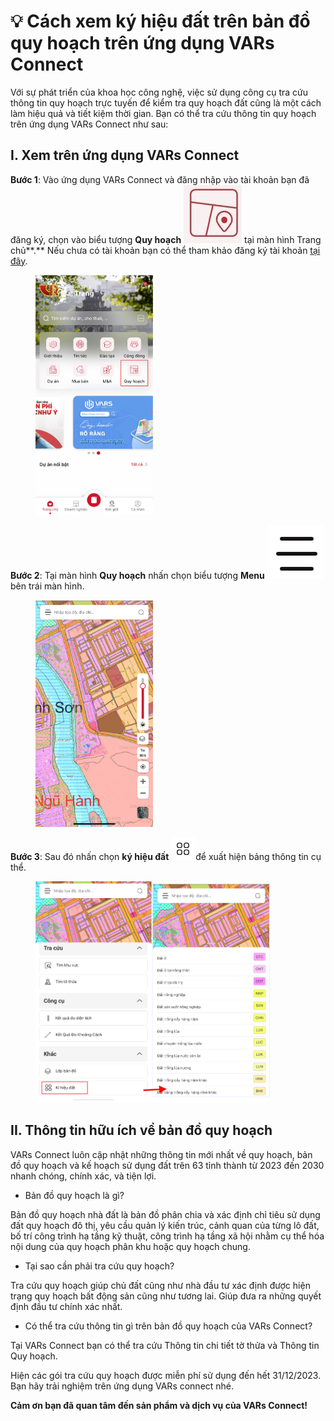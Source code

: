 # 💡 Cách xem ký hiệu đất trên bản đồ quy hoạch trên ứng dụng VARs Connect

Với sự phát triển của khoa học công nghệ, việc sử dụng công cụ tra cứu thông tin quy hoạch trực tuyến để kiểm tra quy hoạch đất cũng là một cách làm hiệu quả và tiết kiệm thời gian. Bạn có thể tra cứu thông tin quy hoạch trên ứng dụng VARs Connect như sau:&#x20;

## **I. Xem trên ứng dụng VARs Connect**

**Bước 1**: Vào ứng dụng VARs Connect và đăng nhập vào tài khoản bạn đã đăng ký, chọn vào biểu tượng **Quy hoạch** <img src="../.gitbook/assets/image (521).png" alt="" data-size="line"> tại màn hình Trang chủ**.** Nếu chưa có tài khoản bạn có thể tham khảo đăng ký tài khoản [tại đây](dang-ky-tai-khoan-tren-vars-connect.md).

<figure><img src="../.gitbook/assets/image (1037).png" alt="" width="188"><figcaption></figcaption></figure>

**Bước 2**:  Tại màn hình **Quy hoạch** nhấn chọn biểu tượng **Menu** <img src="../.gitbook/assets/image (446).png" alt="" data-size="line"> bên trái màn hình.

<figure><img src="../.gitbook/assets/image (481).png" alt="" width="188"><figcaption></figcaption></figure>

**Bước 3**: Sau đó nhấn chọn **ký hiệu đất** <img src="../.gitbook/assets/image (327).png" alt="" data-size="line">để xuất hiện bảng thông tin cụ thể.&#x20;

<figure><img src="../.gitbook/assets/Screen Shot 2023-08-12 at 23.19.25.png" alt="" width="375"><figcaption></figcaption></figure>

## II. Thông tin hữu ích về bản đồ quy hoạch&#x20;

VARs Connect luôn cập nhật những thông tin mới nhất về quy hoạch, bản đồ quy hoạch và kế hoạch sử dụng đất trên 63 tỉnh thành từ 2023 đến 2030 nhanh chóng, chính xác, và tiện lợi.

* Bản đồ quy hoạch là gì?

Bản đồ quy hoạch nhà đất là bản đồ phân chia và xác định chỉ tiêu sử dụng đất quy hoạch đô thị, yêu cầu quản lý kiến trúc, cảnh quan của từng lô đất, bố trí công trình hạ tầng kỹ thuật, công trình hạ tầng xã hội nhằm cụ thể hóa nội dung của quy hoạch phân khu hoặc quy hoạch chung.

* Tại sao cần phải tra cứu quy hoạch?

Tra cứu quy hoạch giúp chủ đất cũng như nhà đầu tư xác định được hiện trạng quy hoạch bất động sản cũng như tương lai. Giúp đưa ra những quyết định đầu tư chính xác nhất.

* Có thể tra cứu thông tin gì trên bản đồ quy hoạch của VARs Connect?

Tại VARs Connect bạn có thể tra cứu Thông tin chi tiết tờ thửa và Thông tin Quy hoạch.

Hiện các gói tra cứu quy hoạch được miễn phí sử dụng đến hết 31/12/2023. Bạn hãy trải nghiệm trên ứng dụng VARs connect nhé.

&#x20;                **Cảm ơn bạn đã quan tâm đến sản phẩm và dịch vụ của VARs Connect!**
